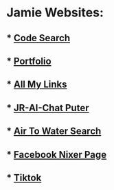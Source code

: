# **Jamie Websites:**

## * [Code Search](https://jayreddin.github.io/error-code-navigator-54/#/)
  
## *  [Portfolio](https://jayreddin.github.io/PortfolioJamie/)

## * [All My Links](https://jayreddin.github.io/JamieLinks/)

## * [JR-AI-Chat Puter](https://jayreddin.github.io/JR-AI-Chat-app/)


## * [Air To Water Search](https://jayreddin.github.io/JamieAirToWater/)

## * [Facebook Nixer Page](https://facebook.com/Handyman.Dublin.Jamie/)

## * [Tiktok](https://tiktok.com/@jay.jay_2.0)



<!--
**jayreddin/jayreddin** is a ✨ _special_ ✨ repository because its `README.md` (this file) appears on your GitHub profile.

Here are some ideas to get you started:

- 🔭 I’m currently working on ...
- 🌱 I’m currently learning ...
- 👯 I’m looking to collaborate on ...
- 🤔 I’m looking for help with ...
- 💬 Ask me about ...
- 📫 How to reach me: ...
- 😄 Pronouns: ...
- ⚡ Fun fact: ...
-->
